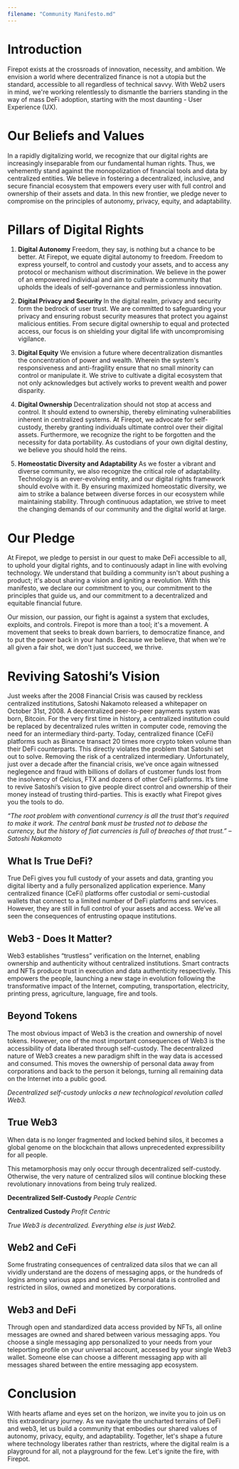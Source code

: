 ```yaml
---
filename: "Community Manifesto.md"
---
```



# Introduction
Firepot exists at the crossroads of innovation, necessity, and ambition. We envision a world where decentralized finance is not a utopia but the standard, accessible to all regardless of technical savvy. With Web2 users in mind, we're working relentlessly to dismantle the barriers standing in the way of mass DeFi adoption, starting with the most daunting - User Experience (UX).

# Our Beliefs and Values
In a rapidly digitalizing world, we recognize that our digital rights are increasingly inseparable from our fundamental human rights. Thus, we vehemently stand against the monopolization of financial tools and data by centralized entities. We believe in fostering a decentralized, inclusive, and secure financial ecosystem that empowers every user with full control and ownership of their assets and data. In this new frontier, we pledge never to compromise on the principles of autonomy, privacy, equity, and adaptability.

# Pillars of Digital Rights
1. **Digital Autonomy**
Freedom, they say, is nothing but a chance to be better. At Firepot, we equate digital autonomy to freedom. Freedom to express yourself, to control and custody your assets, and to access any protocol or mechanism without discrimination. We believe in the power of an empowered individual and aim to cultivate a community that upholds the ideals of self-governance and permissionless innovation.

2. **Digital Privacy and Security**
In the digital realm, privacy and security form the bedrock of user trust. We are committed to safeguarding your privacy and ensuring robust security measures that protect you against malicious entities. From secure digital ownership to equal and protected access, our focus is on shielding your digital life with uncompromising vigilance.

3. **Digital Equity**
We envision a future where decentralization dismantles the concentration of power and wealth. Wherein the system's responsiveness and anti-fragility ensure that no small minority can control or manipulate it. We strive to cultivate a digital ecosystem that not only acknowledges but actively works to prevent wealth and power disparity.

4. **Digital Ownership**
Decentralization should not stop at access and control. It should extend to ownership, thereby eliminating vulnerabilities inherent in centralized systems. At Firepot, we advocate for self-custody, thereby granting individuals ultimate control over their digital assets. Furthermore, we recognize the right to be forgotten and the necessity for data portability. As custodians of your own digital destiny, we believe you should hold the reins.

5. **Homeostatic Diversity and Adaptability**
As we foster a vibrant and diverse community, we also recognize the critical role of adaptability. Technology is an ever-evolving entity, and our digital rights framework should evolve with it. By ensuring maximized homeostatic diversity, we aim to strike a balance between diverse forces in our ecosystem while maintaining stability. Through continuous adaptation, we strive to meet the changing demands of our community and the digital world at large.

# Our Pledge
At Firepot, we pledge to persist in our quest to make DeFi accessible to all, to uphold your digital rights, and to continuously adapt in line with evolving technology. We understand that building a community isn't about pushing a product; it's about sharing a vision and igniting a revolution. With this manifesto, we declare our commitment to you, our commitment to the principles that guide us, and our commitment to a decentralized and equitable financial future.

Our mission, our passion, our fight is against a system that excludes, exploits, and controls. Firepot is more than a tool; it's a movement. A movement that seeks to break down barriers, to democratize finance, and to put the power back in your hands. Because we believe, that when we're all given a fair shot, we don't just succeed, we thrive.

# Reviving Satoshi’s Vision
Just weeks after the 2008 Financial Crisis was caused by reckless centralized institutions, Satoshi Nakamoto released a whitepaper on October 31st, 2008. A decentralized peer-to-peer payments system was born, Bitcoin. For the very first time in history, a centralized institution could be replaced by decentralized rules written in computer code, removing the need for an intermediary third-party. Today, centralized finance (CeFi) platforms such as Binance transact 20 times more crypto token volume than their DeFi counterparts. This directly violates the problem that Satoshi set out to solve. Removing the risk of a centralized intermediary. Unfortunately, just over a decade after the financial crisis, we’ve once again witnessed neglegence and fraud with billions of dollars of customer funds lost from the insolvency of Celcius, FTX and dozens of other CeFi platforms. It’s time to revive Satoshi’s vision to give people direct control and ownership of their money instead of trusting third-parties. This is exactly what Firepot gives you the tools to do.

_“The root problem with conventional currency is all the trust that's required to make it work. The central bank must be trusted not to debase the currency, but the history of fiat currencies is full of breaches of that trust.” – Satoshi Nakamoto_

## What Is True DeFi?
True DeFi gives you full custody of your assets and data, granting you digital liberty and a fully personalized application experience.
Many centralized finance (CeFi) platforms offer custodial or semi-custodial wallets that connect to a limited number of DeFi platforms and services. However, they are still in full control of your assets and access. We’ve all seen the consequences of entrusting opaque institutions.

## Web3 - Does It Matter?
Web3 establishes “trustless” verification on the Internet, enabling ownership and authenticity without centralized institutions. Smart contracts and NFTs produce trust in execution and data authenticity respectively. This empowers the people, launching a new stage in evolution following the transformative impact of the Internet, computing, transportation, electricity, printing press, agriculture, language, fire and tools.

## Beyond Tokens
The most obvious impact of Web3 is the creation and ownership of novel tokens. However, one of the most important consequences of Web3 is the accessibility of data liberated through self-custody. The decentralized nature of Web3 creates a new paradigm shift in the way data is accessed and consumed. This moves the ownership of personal data away from corporations and back to the person it belongs, turning all remaining data on the Internet into a public good.

_Decentralized self-custody unlocks a new technological revolution called Web3._

## True Web3
When data is no longer fragmented and locked behind silos, it becomes a global genome on the blockchain that allows unprecedented expressibility for all people.

This metamorphosis may only occur through decentralized self-custody. Otherwise, the very nature of centralized silos will continue blocking these revolutionary innovations from being truly realized.

**Decentralized Self-Custody**
_People Centric_

**Centralized Custody**
_Profit Centric_

_True Web3 is decentralized. Everything else is just Web2._

## Web2 and CeFi
Some frustrating consequences of centralized data silos that we can all vividly understand are the dozens of messaging apps, or the hundreds of logins among various apps and services. Personal data is controlled and restricted in silos, owned and monetized by corporations.

## Web3 and DeFi
Through open and standardized data access provided by NFTs, all online messages are owned and shared between various messaging apps. You choose a single messaging app personalized to your needs from your teleporting profile on your universal account, accessed by your single Web3 wallet. Someone else can choose a different messaging app with all messages shared between the entire messaging app ecosystem.

# Conclusion
With hearts aflame and eyes set on the horizon, we invite you to join us on this extraordinary journey. As we navigate the uncharted terrains of DeFi and web3, let us build a community that embodies our shared values of autonomy, privacy, equity, and adaptability. Together, let's shape a future where technology liberates rather than restricts, where the digital realm is a playground for all, not a playground for the few. Let's ignite the fire, with Firepot.